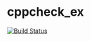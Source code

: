 # cppcheck_ex

[![Build Status](https://travis-ci.com/chip-pu/cppcheck_ex.png)](https://travis-ci.com/chip-pu/cppcheck_ex)
